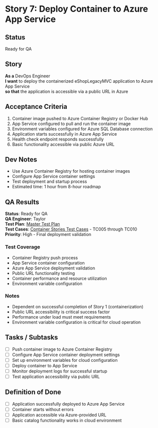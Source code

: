 # Story 7: Deploy Container to Azure App Service

## Status
Ready for QA

## Story

**As a** DevOps Engineer  
**I want** to deploy the containerized eShopLegacyMVC application to Azure App Service  
**so that** the application is accessible via a public URL in Azure

## Acceptance Criteria

1. Container image pushed to Azure Container Registry or Docker Hub
2. App Service configured to pull and run the container image
3. Environment variables configured for Azure SQL Database connection
4. Application starts successfully in Azure App Service
5. Health check endpoint responds successfully
6. Basic functionality accessible via public Azure URL

## Dev Notes

- Use Azure Container Registry for hosting container images
- Configure App Service container settings
- Test deployment and startup process
- Estimated time: 1 hour from 8-hour roadmap

## QA Results

**Status**: Ready for QA  
**QA Engineer**: Taylor  
**Test Plan**: [Master Test Plan](../test_plans/plan1.md)  
**Test Cases**: [Container Stories Test Cases](../test_cases/case1.md) - TC005 through TC010  
**Priority**: High - Final deployment validation  

### Test Coverage
- Container Registry push process
- App Service container configuration
- Azure App Service deployment validation
- Public URL functionality testing
- Container performance and resource utilization
- Environment variable configuration

### Notes
- Dependent on successful completion of Story 1 (containerization)
- Public URL accessibility is critical success factor
- Performance under load must meet requirements
- Environment variable configuration is critical for cloud operation


## Tasks / Subtasks

- [ ] Push container image to Azure Container Registry
- [ ] Configure App Service container deployment settings
- [ ] Set up environment variables for cloud configuration
- [ ] Deploy container to App Service
- [ ] Monitor deployment logs for successful startup
- [ ] Test application accessibility via public URL

## Definition of Done
- [ ] Application successfully deployed to Azure App Service
- [ ] Container starts without errors
- [ ] Application accessible via Azure-provided URL
- [ ] Basic catalog functionality works in cloud environment